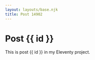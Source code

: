 ```yaml
---
layout: layouts/base.njk
title: Post 14902
---
```


# Post {{ id }}

This is post {{ id }} in my Eleventy project.
